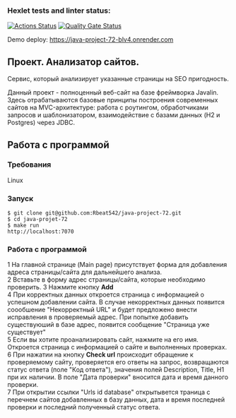 ### Hexlet tests and linter status:
[![Actions Status](https://github.com/Rbeat542/java-project-72/actions/workflows/hexlet-check.yml/badge.svg)](https://github.com/Rbeat542/java-project-72/actions)
[![Quality Gate Status](https://sonarcloud.io/api/project_badges/measure?project=Rbeat542_java-project-72&metric=alert_status)](https://sonarcloud.io/summary/new_code?id=Rbeat542_java-project-72)

Demo deploy: https://java-project-72-blv4.onrender.com

## Проект. Анализатор сайтов.

Сервис, который анализирует указанные страницы на SEO пригодность.

Данный проект - полноценный веб-сайт на базе фреймворка Javalin. Здесь отрабатываются базовые принципы построения современных сайтов на MVC-архитектуре: работа с роутингом, обработчиками запросов и шаблонизатором, взаимодействие с базами данных (H2 и Postgres) через JDBC.

## Работа с программой
### Требования
Linux


### Запуск
```
$ git clone git@github.com:Rbeat542/java-project-72.git  
$ cd java-projet-72  
$ make run  
http://localhost:7070  
```

### Работа с программой
1 На главной странице (Main page) присутствует форма для добавления адреса страницы/сайта для дальнейшего анализа.  
2 Вставьте в форму адрес страницы/сайта, которые необходимо проверить.
3 Нажмите кнопку **Add**  
4 При корректных данных откроется страница с информацией о успешном добавлении сайта. В случае некорректных данных появится соообшение "Некорректный URL" и будет предложено внести исправления в проверяемый адрес. При попытке добавить существуюший в базе адрес, появится сообщение "Страница уже существует"  
5 Если вы хотите проанализировать сайт, нажмите на его имя. Откроется страница с информацией о сайте и выполненных проверках.  
6 При нажатии на кнопку **Check url** происходит обращение к проверяемому сайту, проверяется его ответы на запрос, возвращаются статус ответа (поле "Код ответа"), значения полей Description, Title, H1 при их наличии. В поле "Дата проверки" вносится дата и время данного проверки.  
7 При открытии ссылки "Urls id database" открытывется траница c перечнем сайтов добавленных в базу данных, дата и время последней проверки и последний полученный статус ответа.  